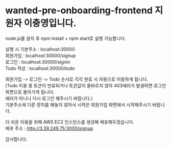 # wanted-pre-onboarding-frontend 지원자 이충영입니다.

node.js를 설치 후 npm install + npm start로 실행 가능합니다.

실행 시 기본주소 : localhost:30000  
회원가입 : localhost:30000/signup  
로그인 : localhost:30000/signin  
Todo 작성 : localhost:30000/todo  
  
회원가입 -> 로그인 -> Todo 순서로 각각 완료 시 자동으로 이동하게 됩니다.   
(Todo 이용 중 토큰이 만료되거나 토큰값이 올바르지 않아 403에러가 발생하면 로그인 화면으로 돌아가게 됩니다.  
에러가 아니니 다시 로그인 해주시기 바랍니다.)  
기본주소에 다른 장치를 해놓지 않아서 시작은 회원가입 화면에서 시작해주시기 바랍니다.  
  
더 쉬운 이용을 위해 AWS EC2 인스턴스를 생성해 배포해두었습니다.  
배포 주소 : http://3.39.249.75:3000/signup  
  
감사합니다.  
